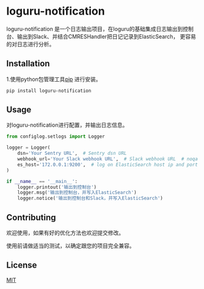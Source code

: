 # loguru-notification

loguru-notification 是一个日志输出项目，在loguru的基础集成日志输出到控制台、输出到Slack、并结合CMRESHandler把日记记录到ElasticSearch，
更容易的对日志进行分析。

## Installation

1.使用python包管理工具[pip](https://pypi.org/project/loguru-notification/) 进行安装。

```bash
pip install loguru-notification
```

## Usage
对loguru-notification进行配置，并输出日志信息。

```python
from configlog.setlogs import Logger

logger = Logger(
    dsn='Your Sentry URL',  # Sentry dsn URL
    webhook_url='Your Slack webhook URL',  # Slack webhook URL  # noqa
    es_host='172.0.0.1:9200',  # log on ElasticSearch host ip and port
)

if __name__ == '__main__':
    logger.printout('输出到控制台')
    logger.msg('输出到控制台，并写入ElasticSearch')
    logger.notice('输出到控制台和Slack，并写入ElasticSearch')
```
## Contributing
欢迎使用，如果有好的优化方法也欢迎提交修改。

使用前请做适当的测试，以确定跟您的项目完全兼容。

## License
[MIT](https://choosealicense.com/licenses/mit/)